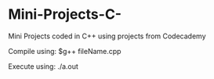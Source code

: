 # Mini-Projects-C-
Mini Projects coded in C++ using projects from Codecademy

Compile using: $g++ fileName.cpp

Execute using: ./a.out
